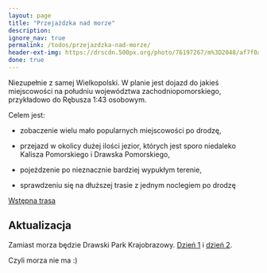 ```yaml
---
layout: page
title: "Przejażdzka nad morze"
description: 
ignore_nav: true
permalink: /todos/przejazdzka-nad-morze/
header-ext-img: https://drscdn.500px.org/photo/76197267/m%3D2048/af7f0a557aa3f95ca5d3e595bd929832
done: true
---
```



Niezupełnie z samej Wielkopolski. W planie jest dojazd do jakieś miejscowości na południu województwa zachodniopomorskiego,
przykładowo do Rębusza 1:43 osobowym.

Celem jest:

* zobaczenie wielu mało popularnych miejscowości po drodzę,

* przejazd w okolicy dużej ilości jezior, których jest sporo niedaleko Kalisza Pomorskiego i Drawska Pomorskiego,

* pojeżdzenie po nieznacznie bardziej wypukłym terenie,

* sprawdzeniu się na dłuższej trasie z jednym noclegiem po drodzę


[Wstępna trasa](http://umapa.pl/AGux8)

Aktualizacja
------------

Zamiast morza będzie Drawski Park Krajobrazowy. [Dzień 1](http://umapa.pl/sI7hs) i [dzień 2](http://umapa.pl/YZnRQ).

Czyli morza nie ma :)